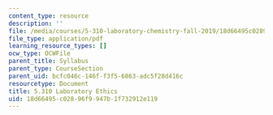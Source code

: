 ```yaml
---
content_type: resource
description: ''
file: /media/courses/5-310-laboratory-chemistry-fall-2019/18d66495c02896f9947b1f732912e119_MIT5_310F19_ethics.pdf
file_type: application/pdf
learning_resource_types: []
ocw_type: OCWFile
parent_title: Syllabus
parent_type: CourseSection
parent_uid: bcfc046c-146f-f3f5-6863-adc5f28d416c
resourcetype: Document
title: 5.310 Laboratory Ethics
uid: 18d66495-c028-96f9-947b-1f732912e119
---
```

